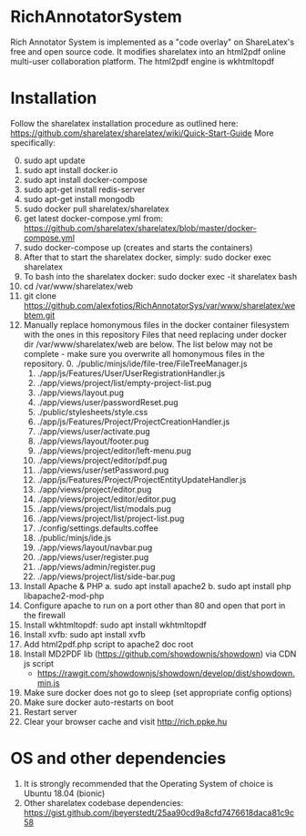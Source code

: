 # RichAnnotatorSystem
Rich Annotator System is implemented as a "code overlay" on ShareLatex's free and open source code.
It modifies sharelatex into an html2pdf online multi-user collaboration platform. The html2pdf engine is wkhtmltopdf

# Installation
Follow the sharelatex installation procedure as outlined here: https://github.com/sharelatex/sharelatex/wiki/Quick-Start-Guide
More specifically:

   0. sudo apt update
   1. sudo apt install docker.io
   2. sudo apt install docker-compose
   3. sudo apt-get install redis-server
   4. sudo apt-get install mongodb
   5. sudo docker pull sharelatex/sharelatex
   6. get latest docker-compose.yml from: https://github.com/sharelatex/sharelatex/blob/master/docker-compose.yml
   7. sudo docker-compose up (creates and starts the containers)
   8. After that to start the sharelatex docker, simply: sudo docker exec sharelatex
   9. To bash into the sharelatex docker: sudo docker exec -it sharelatex bash
   10. cd /var/www/sharelatex/web  
   11. git clone https://github.com/alexfotios/RichAnnotatorSys/var/www/sharelatex/webtem.git
   12. Manually replace homonymous files in the docker container filesystem with the ones in this repository
       Files that need replacing under docker dir /var/www/sharelatex/web are below.
       The list below may not be complete - make sure you overwrite all homonymous files in the repository.
       0. ./public/minjs/ide/file-tree/FileTreeManager.js
       1. ./app/js/Features/User/UserRegistrationHandler.js
       2. ./app/views/project/list/empty-project-list.pug
       3. ./app/views/layout.pug
       4. ./app/views/user/passwordReset.pug
       5. ./public/stylesheets/style.css
       6. ./app/js/Features/Project/ProjectCreationHandler.js
       7. ./app/views/user/activate.pug
       8. ./app/views/layout/footer.pug
       9. ./app/views/project/editor/left-menu.pug
       10. ./app/views/project/editor/pdf.pug
       11. ./app/views/user/setPassword.pug
       12. ./app/js/Features/Project/ProjectEntityUpdateHandler.js
       13. ./app/views/project/editor.pug
       14. ./app/views/project/editor/editor.pug
       15. ./app/views/project/list/modals.pug
       16. ./app/views/project/list/project-list.pug
       17. ./config/settings.defaults.coffee
       18. ./public/minjs/ide.js
       19. ./app/views/layout/navbar.pug
       20. ./app/views/user/register.pug
       21. ./app/views/admin/register.pug
       22. ./app/views/project/list/side-bar.pug
   13. Install Apache & PHP
         a. sudo apt install apache2
         b. sudo apt install php libapache2-mod-php
   14. Configure apache to run on a port other than 80 and open that port in the firewall
   15. Install wkhtmltopdf: sudo apt install wkhtmltopdf
   16. Install xvfb: sudo apt install xvfb
   17. Add html2pdf.php script to apache2 doc root
   18. Install MD2PDF lib (https://github.com/showdownjs/showdown) via CDN js script
         - https://rawgit.com/showdownjs/showdown/develop/dist/showdown.min.js
   19. Make sure docker does not go to sleep (set appropriate config options)
   20. Make sure docker auto-restarts on boot
   21. Restart server
   22. Clear your browser cache and visit http://rich.ppke.hu

# OS and other dependencies
1. It is strongly recommended that the Operating System of choice is Ubuntu 18.04 (bionic)
2. Other sharelatex codebase dependencies: https://gist.github.com/jbeyerstedt/25aa90cd9a8cfd7476618daca81c9c58
